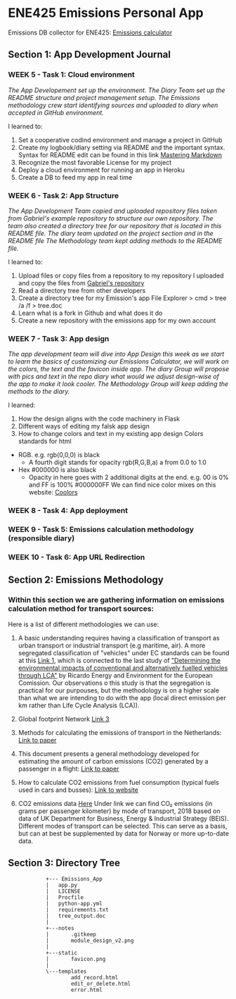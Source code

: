 # ENE425 Emissions Personal App
Emissions DB collector for ENE425: [Emissions calculator](http://ene425.gabrielfuentes.org/login?next=%2F)

## Section 1: App Development Journal

### WEEK 5 - Task 1: Cloud environment
_The App Developement set up the environment. The Diary Team set up the README structure and project management setup.
The Emissions methodology crew start identifying sources and uploaded to diary when accepted in GitHub environment._

I learned to:
1. Set a cooperative codind environment and manage a project in GitHub
1. Create my logbook/diary setting via README and the important syntax.
Syntax for README edit can be found in this link [Mastering Markdown](https://guides.github.com/features/mastering-markdown/)
1. Recognize the most favorable License for my project
1. Deploy a cloud environment for running an app in Heroku
1. Create a DB to feed my app in real time

### WEEK 6 - Task 2: App Structure
_The App Development Team copied and uploaded repository files taken from Gabriel's example repository to structure our own repository. The team also created a directory tree for our repository that is located in this README file.
The diary team updated on the project section and in the README file
The Methodology team kept adding methods to the README file._

I learned to:
1. Upload files or copy files from a repository to my repository
I uploaded and copy the files from [Gabriel's repository](https://github.com/gabrielfuenmar/ene425_emissions_app)
1. Read a directory tree from other developers
1. Create a directory tree for my Emission's app
File Explorer > cmd > tree /a /f > tree.doc
1. Learn what is a fork in Github and what does it do
1. Create a new repository with the emissions app for my own account

### WEEK 7 - Task 3: App design
_The app development team will dive into App Design this week as we start to learn the basics of customizing our Emissions Calculator, we will work on the colors, the text and the favicon inside app.
The diary Group will propose with pics and text in the repo diary what would we adjust design-wise of the app to make it look cooler.
The Methodology Group will keep adding the methods to the diary._

I learned:
1. How the design aligns with the code machinery in Flask
1. Different ways of editing my falsk app design
1. How to change colors and text in my existing app design
Colors standards for html
* RGB. e.g. rgb(0,0,0) is black
  * A fourth digit stands for opacity rgb(R,G,B,a) a from 0.0 to 1.0
* Hex #000000 is also black
  * Opacity in here goes with 2 additional digits at the end. e.g. 00 is 0% and FF is 100% #000000FF
We can find nice color mixes on this website: [Coolors](https://coolors.co/)

### WEEK 8 - Task 4: App deployment

### WEEK 9 - Task 5: Emissions calculation methodology (responsible diary)

### WEEK 10 - Task 6: App URL Redirection


## Section 2: Emissions Methodology

### Within this section we are gathering information on emissions calculation method for transport sources:

Here is a list of different methodologies we can use:

1. A basic understanding requires having a classification of transport as urban transport or industrial transport (e.g maritime, air).
A more segregated classification of "vehicles" under EC standards can be found at this [Link 1](https://www.eafo.eu/knowledge-center/european-vehicle-categories), which is connected to the last study of ["Determining the environmental impacts of conventional
and alternatively fuelled vehicles through LCA"](https://ec.europa.eu/clima/sites/clima/files/transport/vehicles/docs/2020_study_main_report_en.pdf) by Ricardo Energy and Environment for the European Comission. Our observations o this study is that the segregation is practical for our purpouses, but the methodology is on a higher scale than what we are intending to do with the app (local direct emission per km rather than Life Cycle Analysis (LCA)).

2. Global footprint Network
[Link 3](https://www.footprintnetwork.org/resources/data/)

3. Methods for calculating the emissions of transport in the Netherlands: [Link to paper](https://english.rvo.nl/sites/default/files/2018/04/Klein-et-al-2018-%20Methods-for-calculating-emissions-transport-Netherlands-2018.pdf)

4. This document presents a general methodology developed for estimating the amount of
carbon emissions (CO2) generated by a passenger in a flight: [Link to paper](https://www.icao.int/environmental-protection/CarbonOffset/Documents/Methodology%20ICAO%20Carbon%20Calculator_v11-2018.pdf)

5. How to calculate CO2 emissions from fuel consumption (typical fuels used in cars and busses): [Link to website](https://ecoscore.be/en/info/ecoscore/co2)

6. CO2 emissions data
[Here](https://ourworldindata.org/grapher/co2-transport-mode?tab=chart&stackMode=absolute&time=latest&country=Domestic%20flight~Eurostar%20(international%20rail)~Medium%20car%20(diesel)~Medium%20car%20(petrol)~Short-haul%20flight%20(economy)~Long-haul%20flight%20(economy)~Motorcycle%20(medium)~National%20rail~Bus~Small%20electric%20vehicle%20(UK%20electricity)&region=World) Under link we can find CO₂ emissions (in grams per passenger kilometer) by mode of transport, 2018 based on data of UK Department for Business, Energy & Industrial Strategy (BEIS). Different modes of transport can be selected. This can serve as a basis, but can at best be supplemented by data for Norway or more up-to-date data.
        
        
## Section 3: Directory Tree

                
                +--- Emissions_App
                |   app.py
                |   LICENSE
                |   Procfile
                |   python-app.yml
                |   requirements.txt
                |   tree_output.doc
                |   
                +---notes
                |       .gitkeep
                |       module_design_v2.png
                |       
                +---static
                |       favicon.png
                |       
                \---templates
                        add_record.html
                        edit_or_delete.html
                        error.html

